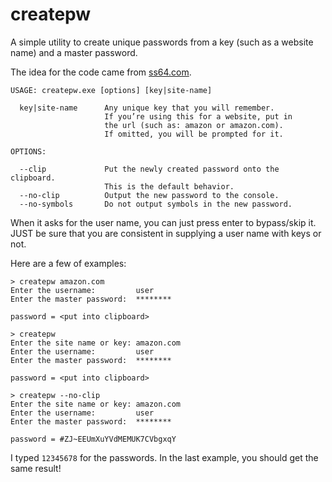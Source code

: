 createpw
========

A simple utility to create unique passwords from a key (such as a website name) and a master password.

The idea for the code came from [ss64.com](http://ss64.com/pass/).

    USAGE: createpw.exe [options] [key|site-name]

      key|site-name      Any unique key that you will remember.
                         If you’re using this for a website, put in
                         the url (such as: amazon or amazon.com).
                         If omitted, you will be prompted for it.

    OPTIONS:

      --clip             Put the newly created password onto the clipboard.
                         This is the default behavior.
      --no-clip          Output the new password to the console.
      --no-symbols       Do not output symbols in the new password.

When it asks for the user name, you can just press enter to bypass/skip it.
JUST be sure that you are consistent in supplying a user name with keys or not.

Here are a few of examples:

```dos
> createpw amazon.com
Enter the username:         user
Enter the master password:  ********

password = <put into clipboard>
```

```dos
> createpw
Enter the site name or key: amazon.com
Enter the username:         user
Enter the master password:  ********

password = <put into clipboard>
```

```dos
> createpw --no-clip
Enter the site name or key: amazon.com
Enter the username:         user
Enter the master password:  ********

password = #ZJ~EEUmXuYVdMEMUK7CVbgxqY
```

I typed `12345678` for the passwords. In the last example, you should get the same result!
